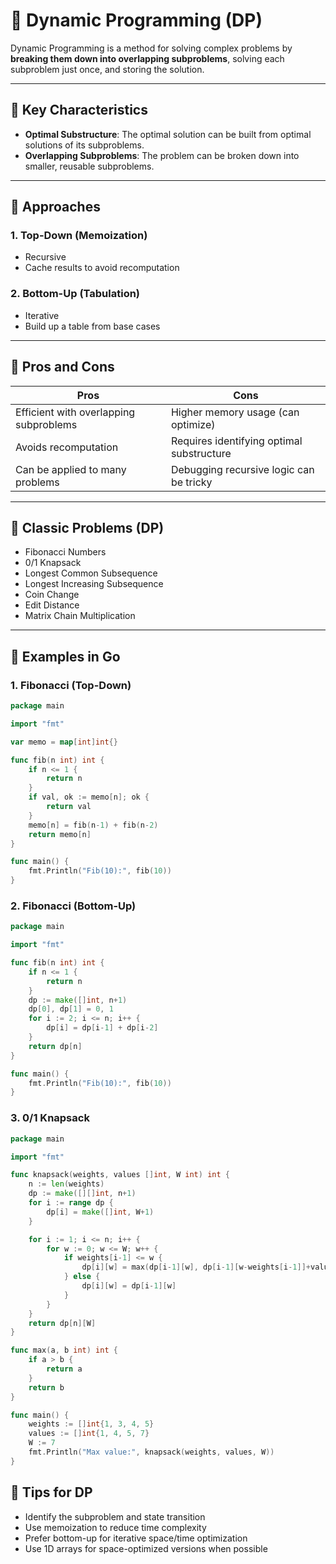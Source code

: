 # 🧠 Dynamic Programming (DP)

Dynamic Programming is a method for solving complex problems by **breaking them down into overlapping subproblems**, solving each subproblem just once, and storing the solution.

---

## 🔑 Key Characteristics

- **Optimal Substructure**: The optimal solution can be built from optimal solutions of its subproblems.
- **Overlapping Subproblems**: The problem can be broken down into smaller, reusable subproblems.

---

## 🧰 Approaches

### 1. **Top-Down (Memoization)**
- Recursive
- Cache results to avoid recomputation

### 2. **Bottom-Up (Tabulation)**
- Iterative
- Build up a table from base cases

---

## 🧪 Pros and Cons

| Pros                              | Cons                                 |
|-----------------------------------|--------------------------------------|
| Efficient with overlapping subproblems | Higher memory usage (can optimize) |
| Avoids recomputation              | Requires identifying optimal substructure |
| Can be applied to many problems   | Debugging recursive logic can be tricky |

---

## 🧩 Classic Problems (DP)

- Fibonacci Numbers
- 0/1 Knapsack
- Longest Common Subsequence
- Longest Increasing Subsequence
- Coin Change
- Edit Distance
- Matrix Chain Multiplication

---

## 📘 Examples in Go

### 1. Fibonacci (Top-Down)

<codexample>

```go
package main

import "fmt"

var memo = map[int]int{}

func fib(n int) int {
	if n <= 1 {
		return n
	}
	if val, ok := memo[n]; ok {
		return val
	}
	memo[n] = fib(n-1) + fib(n-2)
	return memo[n]
}

func main() {
	fmt.Println("Fib(10):", fib(10))
}
```

### 2. Fibonacci (Bottom-Up)

```go
package main

import "fmt"

func fib(n int) int {
	if n <= 1 {
		return n
	}
	dp := make([]int, n+1)
	dp[0], dp[1] = 0, 1
	for i := 2; i <= n; i++ {
		dp[i] = dp[i-1] + dp[i-2]
	}
	return dp[n]
}

func main() {
	fmt.Println("Fib(10):", fib(10))
}
```

### 3. 0/1 Knapsack

```go
package main

import "fmt"

func knapsack(weights, values []int, W int) int {
	n := len(weights)
	dp := make([][]int, n+1)
	for i := range dp {
		dp[i] = make([]int, W+1)
	}

	for i := 1; i <= n; i++ {
		for w := 0; w <= W; w++ {
			if weights[i-1] <= w {
				dp[i][w] = max(dp[i-1][w], dp[i-1][w-weights[i-1]]+values[i-1])
			} else {
				dp[i][w] = dp[i-1][w]
			}
		}
	}
	return dp[n][W]
}

func max(a, b int) int {
	if a > b {
		return a
	}
	return b
}

func main() {
	weights := []int{1, 3, 4, 5}
	values := []int{1, 4, 5, 7}
	W := 7
	fmt.Println("Max value:", knapsack(weights, values, W))
}
```

## 🧠 Tips for DP
- Identify the subproblem and state transition
- Use memoization to reduce time complexity
- Prefer bottom-up for iterative space/time optimization
- Use 1D arrays for space-optimized versions when possible
